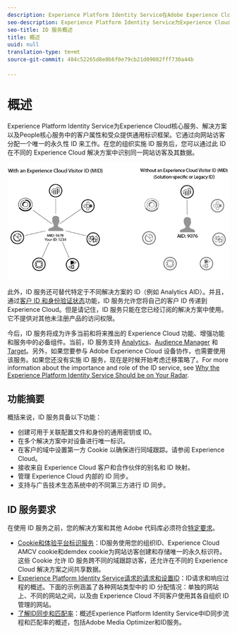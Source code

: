 ```yaml
---
description: Experience Platform Identity Service在Adobe Experience Cloud中的角色。
seo-description: Experience Platform Identity Service为Experience Cloud核心服务、解决方案以及People核心服务中的客户属性和受众提供通用标识框架。
seo-title: ID 服务概述
title: 概述
uuid: null
translation-type: tm+mt
source-git-commit: 484c52265d8e0b6f0e79cb21d09082fff730a44b

---
```



# 概述

Experience Platform Identity Service为Experience Cloud核心服务、解决方案以及People核心服务中的客户属性和受众提供通用标识框架。它通过向网站访客分配一个唯一的永久性 ID 来工作。在您的组织实施 ID 服务后，您可以通过此 ID 在不同的 Experience Cloud 解决方案中识别同一网站访客及其数据。

![](assets/ecid.png)

此外，ID 服务还可替代特定于不同解决方案的 ID（例如 Analytics AID）。并且，通过[客户 ID 和身份验证状态](/help/reference/authenticated-state.md)功能，ID 服务允许您将自己的客户 ID 传递到 Experience Cloud。但是请记住，ID 服务只能在您已经订阅的解决方案中使用。它不提供对其他未注册产品的访问权限。

今后，ID 服务将成为许多当前和将来推出的 Experience Cloud 功能、增强功能和服务中的必备组件。当前，ID 服务支持 [Analytics](http://www.adobe.com/marketing-cloud/web-analytics.html)、[Audience Manager](http://www.adobe.com/marketing-cloud/data-management-platform.html) 和 [Target](http://www.adobe.com/marketing-cloud/testing-targeting.html)。另外，如果您要参与 Adobe Experience Cloud 设备协作，也需要使用该服务。如果您还没有实施 ID 服务，现在是时候开始考虑迁移策略了。For more information about the importance and role of the ID service, see [Why the Experience Platform Identity Service Should be on Your Radar](http://blogs.adobe.com/digitalmarketing/analytics/why-new-adobe-marketing-cloud-id-service-should-be-on-your-radar/).

## 功能摘要

概括来说，ID 服务具备以下功能：

* 创建可用于关联配置文件和身份的通用密钥或 ID。
* 在多个解决方案中对设备进行唯一标识。
* 在客户的域中设置第一方 Cookie 以确保进行同域跟踪。请参阅 Experience Cloud。
* 接收来自 Experience Cloud 客户和合作伙伴的别名和 ID 映射。
* 管理 Experience Cloud 内部的 ID 同步。
* 支持与广告技术生态系统中的不同第三方进行 ID 同步。

## ID 服务要求

在使用 ID 服务之前，您的解决方案和其他 Adobe 代码库必须符合[特定要求](/help/reference/requirements.md)。

* [Cookie和体验平台标识服务](cookies.md)：ID服务使用您的组织ID、Experience Cloud AMCV cookie和demdex cookie为网站访客创建和存储唯一的永久标识符。这些 Cookie 允许 ID 服务跨不同的域跟踪访客，还允许在不同的 Experience Cloud 解决方案之间共享数据。
* [Experience Platform Identity Service请求的请求和设置ID](id-request.md)：ID请求和响应过程的概述。下面的示例涵盖了各种网站类型中的 ID 分配情况：单独的网站上、不同的网站之间，以及由 Experience Cloud 不同客户使用其各自组织 ID 管理的网站。
* [了解ID同步和匹配率](match-rates.md)：概述Experience Platform Identity Service中ID同步流程和匹配率的概述，包括Adobe Media Optimizer和ID服务。
